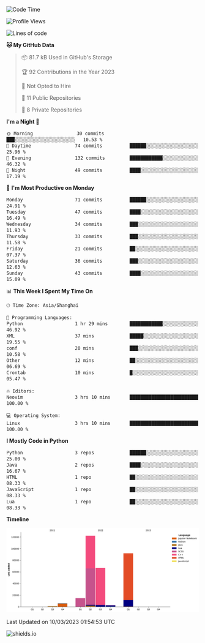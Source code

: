 <!--START_SECTION:waka-->
![Code Time](http://img.shields.io/badge/Code%20Time-203%20hrs%2026%20mins-blue)

![Profile Views](http://img.shields.io/badge/Profile%20Views-30-blue)

![Lines of code](https://img.shields.io/badge/From%20Hello%20World%20I%27ve%20Written-304.3%20thousand%20lines%20of%20code-blue)

**🐱 My GitHub Data** 

> 📦 81.7 kB Used in GitHub's Storage 
 > 
> 🏆 92 Contributions in the Year 2023
 > 
> 🚫 Not Opted to Hire
 > 
> 📜 11 Public Repositories 
 > 
> 🔑 8 Private Repositories 
 > 
**I'm a Night 🦉** 

```text
🌞 Morning                30 commits          ███░░░░░░░░░░░░░░░░░░░░░░   10.53 % 
🌆 Daytime                74 commits          ██████░░░░░░░░░░░░░░░░░░░   25.96 % 
🌃 Evening                132 commits         ████████████░░░░░░░░░░░░░   46.32 % 
🌙 Night                  49 commits          ████░░░░░░░░░░░░░░░░░░░░░   17.19 % 
```
📅 **I'm Most Productive on Monday** 

```text
Monday                   71 commits          ██████░░░░░░░░░░░░░░░░░░░   24.91 % 
Tuesday                  47 commits          ████░░░░░░░░░░░░░░░░░░░░░   16.49 % 
Wednesday                34 commits          ███░░░░░░░░░░░░░░░░░░░░░░   11.93 % 
Thursday                 33 commits          ███░░░░░░░░░░░░░░░░░░░░░░   11.58 % 
Friday                   21 commits          ██░░░░░░░░░░░░░░░░░░░░░░░   07.37 % 
Saturday                 36 commits          ███░░░░░░░░░░░░░░░░░░░░░░   12.63 % 
Sunday                   43 commits          ████░░░░░░░░░░░░░░░░░░░░░   15.09 % 
```


📊 **This Week I Spent My Time On** 

```text
🕑︎ Time Zone: Asia/Shanghai

💬 Programming Languages: 
Python                   1 hr 29 mins        ████████████░░░░░░░░░░░░░   46.92 % 
XML                      37 mins             █████░░░░░░░░░░░░░░░░░░░░   19.55 % 
conf                     20 mins             ███░░░░░░░░░░░░░░░░░░░░░░   10.58 % 
Other                    12 mins             ██░░░░░░░░░░░░░░░░░░░░░░░   06.69 % 
Crontab                  10 mins             █░░░░░░░░░░░░░░░░░░░░░░░░   05.47 % 

🔥 Editors: 
Neovim                   3 hrs 10 mins       █████████████████████████   100.00 % 

💻 Operating System: 
Linux                    3 hrs 10 mins       █████████████████████████   100.00 % 
```

**I Mostly Code in Python** 

```text
Python                   3 repos             ██████░░░░░░░░░░░░░░░░░░░   25.00 % 
Java                     2 repos             ████░░░░░░░░░░░░░░░░░░░░░   16.67 % 
HTML                     1 repo              ██░░░░░░░░░░░░░░░░░░░░░░░   08.33 % 
JavaScript               1 repo              ██░░░░░░░░░░░░░░░░░░░░░░░   08.33 % 
Lua                      1 repo              ██░░░░░░░░░░░░░░░░░░░░░░░   08.33 % 
```



**Timeline**

![Lines of Code chart](https://raw.githubusercontent.com/kopp4/kopp4/main/assets/bar_graph.png)


 Last Updated on 10/03/2023 01:54:53 UTC
<!--END_SECTION:waka-->
![shields.io](https://img.shields.io/github/commit-activity/w/kopp4/kopp4?color=g&label=abusing%20bot&style=flat-square)
